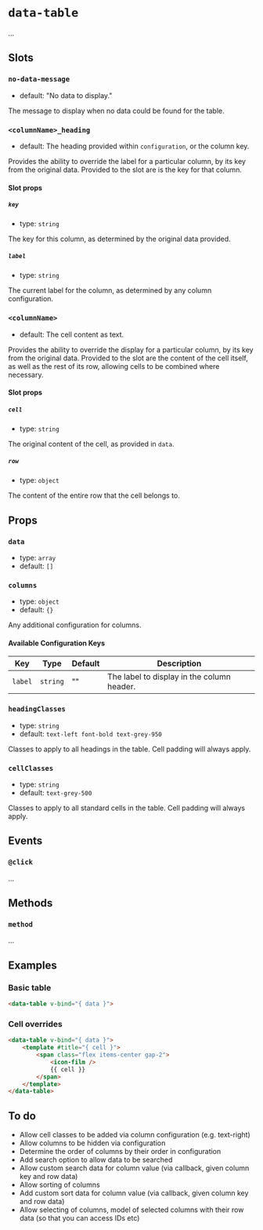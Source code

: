# `data-table`

...

## Slots

### `no-data-message`

- default: "No data to display."

The message to display when no data could be found for the table.

### `<columnName>_heading`

- default: The heading provided within `configuration`, or the column key.

Provides the ability to override the label for a particular column, by its key from the original data. Provided to the slot are is the key for that column.

#### Slot props

##### `key`

- type: `string`

The key for this column, as determined by the original data provided.

##### `label`

- type: `string`

The current label for the column, as determined by any column configuration.

### `<columnName>`

- default: The cell content as text.

Provides the ability to override the display for a particular column, by its key from the original data. Provided to the slot are the content of the cell itself, as well as the rest of its row, allowing cells to be combined where necessary.

#### Slot props

##### `cell`

- type: `string`

The original content of the cell, as provided in `data`.

##### `row`

- type: `object`

The content of the entire row that the cell belongs to.

## Props

### `data`

- type: `array`
- default: `[]`

### `columns`

- type: `object`
- default: `{}`

Any additional configuration for columns.

#### Available Configuration Keys

|Key|Type|Default|Description|
|-|-|-|-|
|`label`|`string`|""|The label to display in the column header.|

### `headingClasses`

- type: `string`
- default: `text-left font-bold text-grey-950`

Classes to apply to all headings in the table. Cell padding will always apply.

### `cellClasses`

- type: `string`
- default: `text-grey-500`

Classes to apply to all standard cells in the table. Cell padding will always apply.

## Events

### `@click`

...

## Methods

### `method`

...

## Examples

### Basic table

```html
<data-table v-bind="{ data }">
```

### Cell overrides

```html
<data-table v-bind="{ data }">
	<template #title="{ cell }">
		<span class="flex items-center gap-2">
			<icon-film />
			{{ cell }}
		</span>
	</template>
</data-table>
```

## To do

- Allow cell classes to be added via column configuration (e.g. text-right)
- Allow columns to be hidden via configuration
- Determine the order of columns by their order in configuration
- Add search option to allow data to be searched
- Allow custom search data for column value (via callback, given column key and row data)
- Allow sorting of columns
- Add custom sort data for column value (via callback, given column key and row data)
- Allow selecting of columns, model of selected columns with their row data (so that you can access IDs etc)
